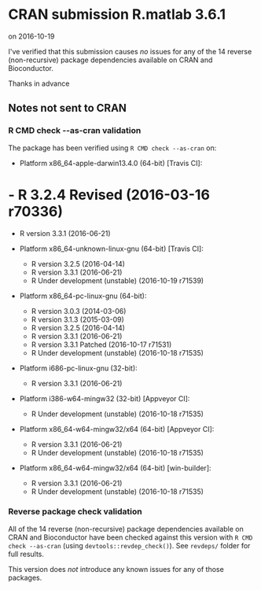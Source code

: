 # CRAN submission R.matlab 3.6.1
on 2016-10-19

I've verified that this submission causes *no* issues for
any of the 14 reverse (non-recursive) package dependencies
available on CRAN and Bioconductor.

Thanks in advance


## Notes not sent to CRAN

### R CMD check --as-cran validation

The package has been verified using `R CMD check --as-cran` on:

* Platform x86_64-apple-darwin13.4.0 (64-bit) [Travis CI]:
#  - R 3.2.4 Revised (2016-03-16 r70336)
  - R version 3.3.1 (2016-06-21)
  
* Platform x86_64-unknown-linux-gnu (64-bit) [Travis CI]:
  - R version 3.2.5 (2016-04-14)
  - R version 3.3.1 (2016-06-21)
  - R Under development (unstable) (2016-10-19 r71539)

* Platform x86_64-pc-linux-gnu (64-bit):
  - R version 3.0.3 (2014-03-06)
  - R version 3.1.3 (2015-03-09)
  - R version 3.2.5 (2016-04-14)
  - R version 3.3.1 (2016-06-21)
  - R version 3.3.1 Patched (2016-10-17 r71531)
  - R Under development (unstable) (2016-10-18 r71535)

* Platform i686-pc-linux-gnu (32-bit):
  - R version 3.3.1 (2016-06-21)

* Platform i386-w64-mingw32 (32-bit) [Appveyor CI]:
  - R Under development (unstable) (2016-10-18 r71535)

* Platform x86_64-w64-mingw32/x64 (64-bit) [Appveyor CI]:
  - R version 3.3.1 (2016-06-21)
  - R Under development (unstable) (2016-10-18 r71535)

* Platform x86_64-w64-mingw32/x64 (64-bit) [win-builder]:
  - R version 3.3.1 (2016-06-21)
  - R Under development (unstable) (2016-10-18 r71535)


### Reverse package check validation

All of the 14 reverse (non-recursive) package dependencies available
on CRAN and Bioconductor have been checked against this version
with `R CMD check --as-cran` (using `devtools::revdep_check()`).
See `revdeps/` folder for full results.

This version does _not_ introduce any known issues for any of
those packages.

